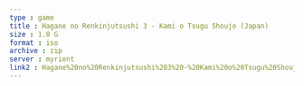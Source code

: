 ```yaml
---
type : game
title : Hagane no Renkinjutsushi 3 - Kami o Tsugu Shoujo (Japan)
size : 1.8 G
format : iso
archive : zip
server : myrient
link2 : Hagane%20no%20Renkinjutsushi%203%20-%20Kami%20o%20Tsugu%20Shoujo%20%28Japan%29
---
```

